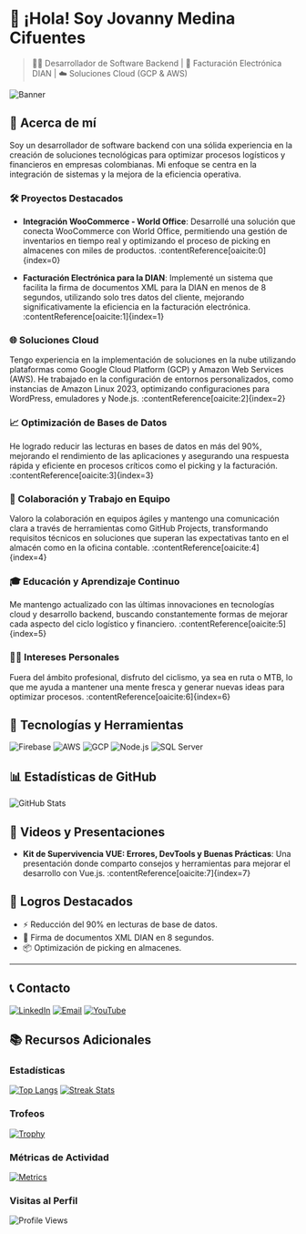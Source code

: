 # 👋 ¡Hola! Soy Jovanny Medina Cifuentes

> 👨‍💻 Desarrollador de Software Backend | 🧾 Facturación Electrónica DIAN | ☁️ Soluciones Cloud (GCP & AWS)

![Banner](https://img.shields.io/badge/Jovanny_Medina-Backend_Developer-darkgreen)

## 📖 Acerca de mí

Soy un desarrollador de software backend con una sólida experiencia en la creación de soluciones tecnológicas para optimizar procesos logísticos y financieros en empresas colombianas. Mi enfoque se centra en la integración de sistemas y la mejora de la eficiencia operativa.

### 🛠️ Proyectos Destacados

- **Integración WooCommerce - World Office**: Desarrollé una solución que conecta WooCommerce con World Office, permitiendo una gestión de inventarios en tiempo real y optimizando el proceso de picking en almacenes con miles de productos. :contentReference[oaicite:0]{index=0}

- **Facturación Electrónica para la DIAN**: Implementé un sistema que facilita la firma de documentos XML para la DIAN en menos de 8 segundos, utilizando solo tres datos del cliente, mejorando significativamente la eficiencia en la facturación electrónica. :contentReference[oaicite:1]{index=1}

### 🌐 Soluciones Cloud

Tengo experiencia en la implementación de soluciones en la nube utilizando plataformas como Google Cloud Platform (GCP) y Amazon Web Services (AWS). He trabajado en la configuración de entornos personalizados, como instancias de Amazon Linux 2023, optimizando configuraciones para WordPress, emuladores y Node.js. :contentReference[oaicite:2]{index=2}

### 📈 Optimización de Bases de Datos

He logrado reducir las lecturas en bases de datos en más del 90%, mejorando el rendimiento de las aplicaciones y asegurando una respuesta rápida y eficiente en procesos críticos como el picking y la facturación. :contentReference[oaicite:3]{index=3}

### 🤝 Colaboración y Trabajo en Equipo

Valoro la colaboración en equipos ágiles y mantengo una comunicación clara a través de herramientas como GitHub Projects, transformando requisitos técnicos en soluciones que superan las expectativas tanto en el almacén como en la oficina contable. :contentReference[oaicite:4]{index=4}

### 🎓 Educación y Aprendizaje Continuo

Me mantengo actualizado con las últimas innovaciones en tecnologías cloud y desarrollo backend, buscando constantemente formas de mejorar cada aspecto del ciclo logístico y financiero. :contentReference[oaicite:5]{index=5}

### 🚴‍♂️ Intereses Personales

Fuera del ámbito profesional, disfruto del ciclismo, ya sea en ruta o MTB, lo que me ayuda a mantener una mente fresca y generar nuevas ideas para optimizar procesos. :contentReference[oaicite:6]{index=6}

## 🚀 Tecnologías y Herramientas

![Firebase](https://img.shields.io/badge/-Firebase-FFCA28?style=flat-square&logo=firebase&logoColor=black)
![AWS](https://img.shields.io/badge/-AWS-232F3E?style=flat-square&logo=amazon-aws)
![GCP](https://img.shields.io/badge/-GCP-4285F4?style=flat-square&logo=google-cloud&logoColor=white)
![Node.js](https://img.shields.io/badge/-Node.js-339933?style=flat-square&logo=node.js&logoColor=white)
![SQL Server](https://img.shields.io/badge/-SQL_Server-CC2927?style=flat-square&logo=microsoft-sql-server&logoColor=white)

## 📊 Estadísticas de GitHub

![GitHub Stats](https://github-readme-stats.vercel.app/api?username=JovannyCO&show_icons=true&theme=dark)

## 🎥 Videos y Presentaciones

- **Kit de Supervivencia VUE: Errores, DevTools y Buenas Prácticas**: Una presentación donde comparto consejos y herramientas para mejorar el desarrollo con Vue.js. :contentReference[oaicite:7]{index=7}

## 🌟 Logros Destacados

- ⚡ Reducción del 90% en lecturas de base de datos.
- 🧾 Firma de documentos XML DIAN en 8 segundos.
- 📦 Optimización de picking en almacenes.

---

## 📞 Contacto

[![LinkedIn](https://img.shields.io/badge/LinkedIn-jovannyCO-blue)](https://www.linkedin.com/in/jovannyCO/)
[![Email](https://img.shields.io/badge/Email-proyectos%40Jovanny.CO-red)](mailto:proyectos@Jovanny.CO)
[![YouTube](https://img.shields.io/badge/YouTube-JovannyCO-red)](https://www.youtube.com/@Jovanny-CO)

## 📚 Recursos Adicionales

### Estadísticas

[![Top Langs](https://github-readme-stats.vercel.app/api/top-langs/?username=JovannyCO&layout=compact)](https://github.com/JovannyCO)
[![Streak Stats](https://github-readme-streak-stats.herokuapp.com/?user=JovannyCO)](https://github.com/JovannyCO)

### Trofeos

[![Trophy](https://github-profile-trophy.vercel.app/?username=JovannyCO)](https://github.com/JovannyCO)

### Métricas de Actividad

[![Metrics](https://metrics.lecoq.io/JovannyCO)](https://github.com/JovannyCO)

### Visitas al Perfil

![Profile Views](https://komarev.com/ghpvc/?username=JovannyCO)
